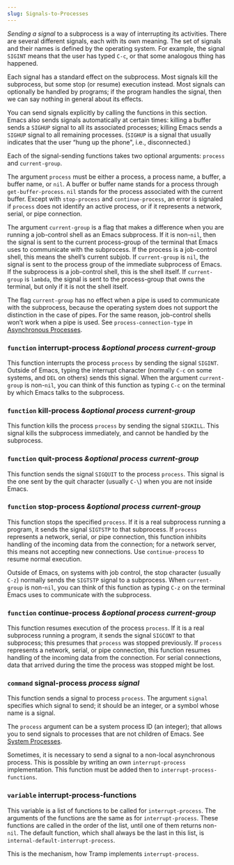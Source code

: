 ```yaml
---
slug: Signals-to-Processes
---
```


*Sending a signal* to a subprocess is a way of interrupting its activities. There are several different signals, each with its own meaning. The set of signals and their names is defined by the operating system. For example, the signal `SIGINT` means that the user has typed `C-c`, or that some analogous thing has happened.

Each signal has a standard effect on the subprocess. Most signals kill the subprocess, but some stop (or resume) execution instead. Most signals can optionally be handled by programs; if the program handles the signal, then we can say nothing in general about its effects.

You can send signals explicitly by calling the functions in this section. Emacs also sends signals automatically at certain times: killing a buffer sends a `SIGHUP` signal to all its associated processes; killing Emacs sends a `SIGHUP` signal to all remaining processes. (`SIGHUP` is a signal that usually indicates that the user “hung up the phone", i.e., disconnected.)

Each of the signal-sending functions takes two optional arguments: `process` and `current-group`.

The argument `process` must be either a process, a process name, a buffer, a buffer name, or `nil`. A buffer or buffer name stands for a process through `get-buffer-process`. `nil` stands for the process associated with the current buffer. Except with `stop-process` and `continue-process`, an error is signaled if `process` does not identify an active process, or if it represents a network, serial, or pipe connection.

The argument `current-group` is a flag that makes a difference when you are running a job-control shell as an Emacs subprocess. If it is non-`nil`, then the signal is sent to the current process-group of the terminal that Emacs uses to communicate with the subprocess. If the process is a job-control shell, this means the shell’s current subjob. If `current-group` is `nil`, the signal is sent to the process group of the immediate subprocess of Emacs. If the subprocess is a job-control shell, this is the shell itself. If `current-group` is `lambda`, the signal is sent to the process-group that owns the terminal, but only if it is not the shell itself.

The flag `current-group` has no effect when a pipe is used to communicate with the subprocess, because the operating system does not support the distinction in the case of pipes. For the same reason, job-control shells won’t work when a pipe is used. See `process-connection-type` in [Asynchronous Processes](Asynchronous-Processes).

### <span className="tag function">`function`</span> **interrupt-process** *\&optional process current-group*

This function interrupts the process `process` by sending the signal `SIGINT`. Outside of Emacs, typing the interrupt character (normally `C-c` on some systems, and `DEL` on others) sends this signal. When the argument `current-group` is non-`nil`, you can think of this function as typing `C-c` on the terminal by which Emacs talks to the subprocess.

### <span className="tag function">`function`</span> **kill-process** *\&optional process current-group*

This function kills the process `process` by sending the signal `SIGKILL`. This signal kills the subprocess immediately, and cannot be handled by the subprocess.

### <span className="tag function">`function`</span> **quit-process** *\&optional process current-group*

This function sends the signal `SIGQUIT` to the process `process`. This signal is the one sent by the quit character (usually `C-\`) when you are not inside Emacs.

### <span className="tag function">`function`</span> **stop-process** *\&optional process current-group*

This function stops the specified `process`. If it is a real subprocess running a program, it sends the signal `SIGTSTP` to that subprocess. If `process` represents a network, serial, or pipe connection, this function inhibits handling of the incoming data from the connection; for a network server, this means not accepting new connections. Use `continue-process` to resume normal execution.

Outside of Emacs, on systems with job control, the stop character (usually `C-z`) normally sends the `SIGTSTP` signal to a subprocess. When `current-group` is non-`nil`, you can think of this function as typing `C-z` on the terminal Emacs uses to communicate with the subprocess.

### <span className="tag function">`function`</span> **continue-process** *\&optional process current-group*

This function resumes execution of the process `process`. If it is a real subprocess running a program, it sends the signal `SIGCONT` to that subprocess; this presumes that `process` was stopped previously. If `process` represents a network, serial, or pipe connection, this function resumes handling of the incoming data from the connection. For serial connections, data that arrived during the time the process was stopped might be lost.

### <span className="tag command">`command`</span> **signal-process** *process signal*

This function sends a signal to process `process`. The argument `signal` specifies which signal to send; it should be an integer, or a symbol whose name is a signal.

The `process` argument can be a system process ID (an integer); that allows you to send signals to processes that are not children of Emacs. See [System Processes](System-Processes).

Sometimes, it is necessary to send a signal to a non-local asynchronous process. This is possible by writing an own `interrupt-process` implementation. This function must be added then to `interrupt-process-functions`.

### <span className="tag variable">`variable`</span> **interrupt-process-functions**

This variable is a list of functions to be called for `interrupt-process`. The arguments of the functions are the same as for `interrupt-process`. These functions are called in the order of the list, until one of them returns non-`nil`. The default function, which shall always be the last in this list, is `internal-default-interrupt-process`.

This is the mechanism, how Tramp implements `interrupt-process`.
